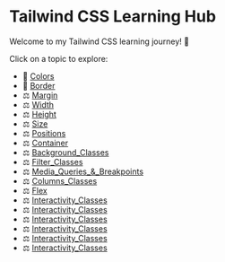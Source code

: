# Tailwind CSS Learning Hub

Welcome to my Tailwind CSS learning journey! 🚀

Click on a topic to explore:

- 📏 [Colors](Docs/Colors.md)
- 📐 [Border](Docs/Border.md)
- ⚖️ [Margin](Docs/Margin.md)
- ⚖️ [Width](Docs/Width.md)
- ⚖️ [Height](Docs/Height.md)
- ⚖️ [Size](Docs/Size.md)
- ⚖️ [Positions](Docs/Positions.md)
- ⚖️ [Container](Docs/Container.md)
- ⚖️ [Background_Classes](Docs/Background_Classes.md)
- ⚖️ [Filter_Classes](Docs/Filter_Classes.md)
- ⚖️ [Media_Queries_&_Breakpoints](Docs/Media_Queries_&_Breakpoints.md)
- ⚖️ [Columns_Classes](Docs/Columns_Classes.md)
- ⚖️ [Flex](Docs/Flex.md)
- ⚖️ [Interactivity_Classes](Docs/Interactivity_Classes.md)
- ⚖️ [Interactivity_Classes](Docs/Interactivity_Classes.md)
- ⚖️ [Interactivity_Classes](Docs/Interactivity_Classes.md)
- ⚖️ [Interactivity_Classes](Docs/Interactivity_Classes.md)
- ⚖️ [Interactivity_Classes](Docs/Interactivity_Classes.md)
- ⚖️ [Interactivity_Classes](Docs/Interactivity_Classes.md)